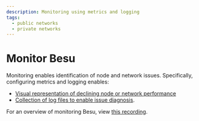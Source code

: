 ```yaml
---
description: Monitoring using metrics and logging
tags:
  - public networks
  - private networks
---
```


# Monitor Besu

Monitoring enables identification of node and network issues. Specifically, configuring metrics and logging enables:

- [Visual representation of declining node or network performance](metrics.md)
- [Collection of log files to enable issue diagnosis](logging.md).

For an overview of monitoring Besu, view [this recording](https://www.youtube.com/watch?v=7BuutRe0I28&feature=youtu.be).
